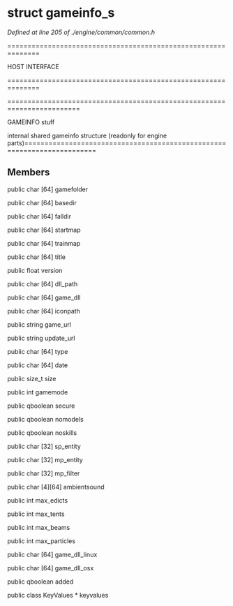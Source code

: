 # struct gameinfo_s

*Defined at line 205 of ./engine/common/common.h*

==============================================================

HOST INTERFACE

==============================================================

========================================================================

GAMEINFO stuff

internal shared gameinfo structure (readonly for engine parts)========================================================================



## Members

public char [64] gamefolder

public char [64] basedir

public char [64] falldir

public char [64] startmap

public char [64] trainmap

public char [64] title

public float version

public char [64] dll_path

public char [64] game_dll

public char [64] iconpath

public string game_url

public string update_url

public char [64] type

public char [64] date

public size_t size

public int gamemode

public qboolean secure

public qboolean nomodels

public qboolean noskills

public char [32] sp_entity

public char [32] mp_entity

public char [32] mp_filter

public char [4][64] ambientsound

public int max_edicts

public int max_tents

public int max_beams

public int max_particles

public char [64] game_dll_linux

public char [64] game_dll_osx

public qboolean added

public class KeyValues * keyvalues



